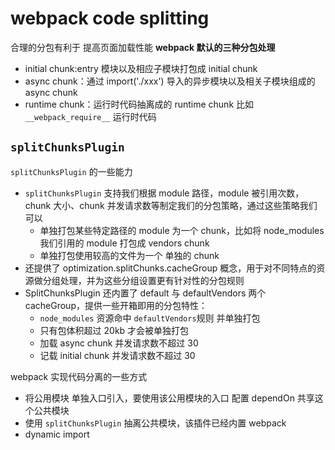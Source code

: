 # webpack code splitting

合理的分包有利于 提高页面加载性能
**webpack 默认的三种分包处理**

- initial chunk:entry 模块以及相应子模块打包成 initial chunk
- async chunk：通过 import('./xxx') 导入的异步模块以及相关子模块组成的 async chunk
- runtime chunk：运行时代码抽离成的 runtime chunk 比如 `__webpack_require__` 运行时代码

## `splitChunksPlugin`

`splitChunksPlugin` 的一些能力

- `splitChunksPlugin` 支持我们根据 module 路径，module 被引用次数，chunk 大小、chunk 并发请求数等制定我们的分包策略，通过这些策略我们可以
  - 单独打包某些特定路径的 module 为一个 chunk，比如将 node_modules 我们引用的 module 打包成 vendors chunk
  - 单独打包使用较高的文件为一个 单独的 chunk
- 还提供了 optimization.splitChunks.cacheGroup 概念，用于对不同特点的资源做分组处理，并为这些分组设置更有针对性的分包规则
- SplitChunksPlugin 还内置了 default 与 defaultVendors 两个 cacheGroup，提供一些开箱即用的分包特性：
  - `node_modules` 资源命中 `defaultVendors`规则 并单独打包
  - 只有包体积超过 20kb 才会被单独打包
  - 加载 async chunk 并发请求数不超过 30
  - 记载 initial chunk 并发请求数不超过 30

webpack 实现代码分离的一些方式

- 将公用模块 单独入口引入，要使用该公用模块的入口 配置 dependOn 共享这个公共模块
- 使用 `splitChunksPlugin` 抽离公共模块，该插件已经内置 webpack
- dynamic import
